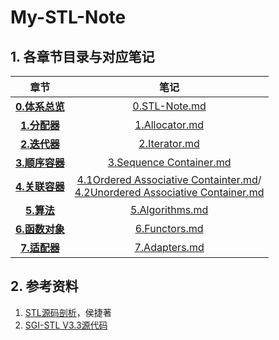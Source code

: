 # My-STL-Note

## 1. 各章节目录与对应笔记

|                        章节                        |                             笔记                             |
| :------------------------------------------------: | :----------------------------------------------------------: |
|       **[0.体系总览](STL-Note/STL-Note.md)**       |            [0.STL-Note.md](STL-Note/STL-Note.md)             |
|        **[1.分配器](STL-Note/1.Allocator)**        |     [1.Allocator.md](STL-Note/1.Allocator/Allocator.md)      |
|        **[2.迭代器](STL-Note/2.Iterator)**         |       [2.Iterator.md](STL-Note/2.Iterator/Iterator.md)       |
|  **[3.顺序容器](STL-Note/3.Sequence-Container)**   | [3.Sequence Container.md](STL-Note/3.Sequence-Container/Sequence-Container.md) |
| **[4.关联容器](STL-Note/4.Associative-Container)** | [4.1Ordered Associative Containter.md](STL-Note/4.Associative-Container/Ordered-Associative-Container.md)/<br />[4.2Unordered Associative Container.md](STL-Note/4.Associative-Container/Unordered-Associative-Container.md) |
|        **[5.算法](STL-Note/5.Algorithms)**         |    [5.Algorithms.md](STL-Note/5.Algorithms/Algorithms.md)    |
|       **[6.函数对象](STL-Note/6.Functors)**        |       [6.Functors.md](STL-Note/6.Functors/Functors.md)       |
|        **[7.适配器](STL-Note/7.Adapters)**         |       [7.Adapters.md](STL-Note/7.Adapters/Adapters.md)       |



## 2. 参考资料

1. [STL源码剖析](book/STL源码剖析简体中文.pdf)，侯捷著
2. [SGI-STL V3.3源代码](SGI-STL+V3.3)


